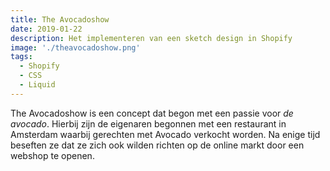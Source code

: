 ```yaml
---
title: The Avocadoshow
date: 2019-01-22
description: Het implementeren van een sketch design in Shopify
image: './theavocadoshow.png'
tags:
  - Shopify
  - CSS
  - Liquid
---
```


The Avocadoshow is een concept dat begon met een passie voor *de avocado*. Hierbij zijn de eigenaren begonnen met een restaurant in Amsterdam waarbij gerechten met Avocado verkocht worden. Na enige tijd beseften ze dat ze zich ook wilden richten op de online markt door een webshop te openen.
